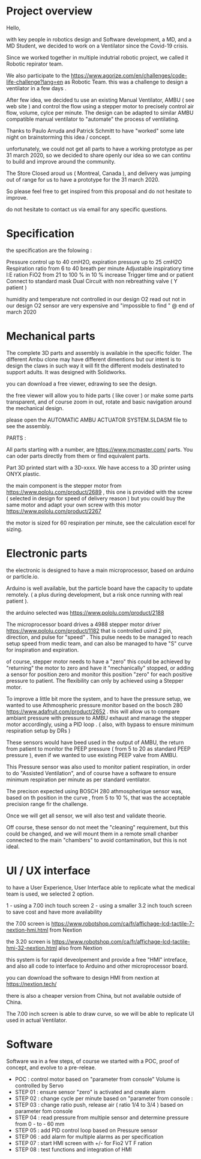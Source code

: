 # Project overview

Hello,

with key people in robotics design and Software development, a MD, and a MD Student, we decided to work on a Ventilator since the Covid-19 crisis.

Since we worked together in multiple indutrial robotic project, we called it Robotic repirator team.

We also participate to the https://www.agorize.com/en/challenges/code-life-challenge?lang=en as Robotic Team. this was a challenge to design a ventilator in a few days .

After few idea, we decided tu use an existing Manual Ventilator, AMBU ( see web site ) and control the flow using a stepper motor to precisely control air flow, volume, cylce per minute. The design can be adapted to similar AMBU compatible manual ventilator to "automate" the process of ventilating.

Thanks to Paulo Arruda and Patrick Schmitt to have "worked" some late night on brainstorming this idea / concept.

unfortunately, we could not get all parts to have a working prototype as per 31 march 2020, so we decided to share openly our idea so we can continu to build and improve around the community.

The Store Closed aroud us ( Montreal, Canada ), and delivery was jumping out of range for us to have a prototype for the 31 march 2020.

So please feel free to get inspired from this proposal and do not hesitate to improve.

do not hesitate to contact us via email for any specific questions.

# Specification

the specification are the folowing :

Pressure control up to 40 cmH2O, expiration pressure up to 25 cmH2O
Respiration ratio from 6 to 40 breath per minute
Adjustable inspiratiory time I:E ration
FiO2 from 21 to 100 % in 10 % increase 
Trigger time and or patient 
Connect to standard mask 
Dual Circuit with non rebreathing valve ( Y patient ) 

humidity and temperature not controlled in our design
O2 read out not in our design 
O2 sensor are very expensive and "impossible to find " @ end of march 2020

# Mechanical parts

The complete 3D parts and assembly is available in the specific folder. The different Ambu clone may have different dimentions but our intent is to design the claws in such way it will fit the different models destinated to support adults.
It was designed with Solidworks.

you can download a free viewer, edrawing to see the design.

the free viewer will allow you to hide parts ( like cover ) or make some parts transparent, and of course zoom in out, rotate and basic navigation around the mechanical design.

please open the AUTOMATIC AMBU ACTUATOR SYSTEM.SLDASM file to see the assembly.

PARTS :

All parts starting with a number, are https://www.mcmaster.com/ parts. You can oder parts directly from them or find equivalent parts.

Part 3D printed start with a 3D-xxxx. We have access to a 3D printer using ONYX plastic.

the main component is the stepper motor from https://www.pololu.com/product/2689 , this one is provided with the screw ( selected in design for speed of delivery reason ) but you could buy the same motor and adapt your own screw with this motor https://www.pololu.com/product/2267

the motor is sized for 60 respiration per minute, see the calculation excel for sizing.

# Electronic parts

the electronic is designed to have a main microprocessor, based on arduino or particle.io.

Arduino is well available, but the particle board have the capacity to update remotely. ( a plus during development, but a risk once running with real patient ).

the arduino selected was https://www.pololu.com/product/2188

The microprocessor board drives a 4988 stepper motor driver https://www.pololu.com/product/1182 that is controlled usind 2 pin, direction, and pulse for "speed" . This pulse needs to be managed to reach setup speed from medic team, and can also be managed to have "S" curve for inspiration and expiration.

of course, stepper motor needs to have a "zero" this could be achieved by "returning" the motor to zero and have it "mechanically" stopped, or adding a sensor for position zero and monitor this position "zero" for each positive pressure to patient. The flexibility can only by achieved using a Stepper motor.

To improve a little bit more the system, and to have the pressure setup, we wanted to use Athmospheric pressure monitor based on the bosch 280 https://www.adafruit.com/product/2652 . this will allow us to compare ambiant pressure with pressure to AMBU exhaust and manage the stepper motor accordingly, using a PID loop . ( also, with bypass to ensure minimum respiration setup by DRs )

These sensors would have beed used in the output of AMBU, the return from patient to monitor the PEEP pressure ( from 5 to 20 as standard PEEP pressure ), even if we wanted to use existing PEEP valve from AMBU.

This Pressure sensor was also used to monitor patient respiration, in order to do "Assisted Ventilation", and of course have a software to ensure minimum respiration per minute as per standard ventilator.

The precison expected using BOSCH 280 athmospherique sensor was, based on th position in the curve , from 5 to 10 %, that was the acceptable precision range fir the challenge.

Once we will get all sensor, we will also test and validate theorie.

Off course, these sensor do not meet the "cleaning" requirement, but this could be changed, and we will mount them in a remote small chanber connected to the main "chambers" to avoid contamination, but this is not ideal.



# UI / UX interface 

to have a User Experience, User Interface able to replicate what the medical team is used, we selected 2 option. 

1 - using a 7.00 inch touch screen
2 - using a smaller 3.2 inch touch screen to save cost and have more availability 

the 7.00 screen is https://www.robotshop.com/ca/fr/affichage-lcd-tactile-7-nextion-hmi.html from Nextion

the 3.20 screen is https://www.robotshop.com/ca/fr/affichage-lcd-tactile-hmi-32-nextion.html also from Nextion

this system is for rapid deveolpement and provide a free "HMI" intreface, and also all code to interface to Arduino and other microprocessor board.

you can download the software to design HMI from nextion at https://nextion.tech/

there is also a cheaper version from China, but not available outside of China.

The 7.00 inch screen is able to draw curve, so we will be able to replicate UI used in actual Ventilator.


# Software 

Software wa in a few steps, of course we started with a POC, proof of concept, and evolve to a pre-releae.

- POC : control motor based on "parameter from console" Volume is controlled by Servo 
- STEP 01 : ensure sensor "zero" is activated and create alarm 
- STEP 02 : change cycle per minute based on "parameter from console :
- STEP 03 : change ratio push, release air ( ratio 1/4 to 3/4 ) based on parameter fom console
- STEP 04 : read pressure from multiple sensor and determine pressure from 0 - to - 60 mm
- STEP 05 : add PID control loop based on Pressure sensor 
- STEP 06 : add alarm for multiple alarms as per specification
- STEP 07 : start HMI screen with +/- for Fio2 VT F ration 
- STEP 08 : test functions and integration of HMI 





